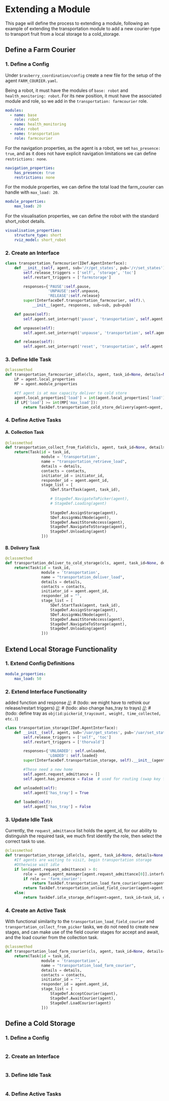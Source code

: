 # Extending a Module
This page will define the process to extending a module, following an example of extending the transportation module to add a new courier-type to transport fruit from a local storage to a cold_storage.

[//]: # (Rename `storage` to `field_storage`)
[//]: # (Rename `courier` to `field_courier`)

## Define a Farm Courier
### 1. Define a Config
Under `$rasberry_coordination/config` create a new file for the setup of the agent `FARM_COURIER.yaml`. 

Being a robot, it must have the modules of `base: robot` and `health_monitoring: robot`. For its new position, it must have the associated module and role, so we add in the `transportation: farmcourier` role.
```yaml
modules:
  - name: base
    role: robot
  - name: health_monitoring
    role: robot
  - name: transportation
    role: farmcourier
```

For the navigation properties, as the agent is a robot, we set `has_presence: true`, and as it does not have explicit navigation limitations we can define `restrictions: none`.
```yaml
navigation_properties:
    has_presence: true
    restrictions: none
```

For the module properties, we can define the total load the farm_courier can handle with `max_load: 20`.
```yaml
module_properties:
    max_load: 20
```

For the visualisation properties, we can define the robot with the standard short_robot details.
```yaml
visualisation_properties:
    structure_type: short
    rviz_model: short_robot
```
### 2. Create an Interface
```python
class transportation_farmcourier(IDef.AgentInterface):
    def __init__(self, agent, sub='/r/get_states', pub='/r/set_states'):
        self.release_triggers = ['self', 'storage', 'toc']
        self.restart_triggers = ['farmstorage']

        responses={'PAUSE':self.pause, 
                   'UNPAUSE':self.unpause, 
                   'RELEASE':self.release}
        super(InterfaceDef.transportation_farmcourier, self).\
            __init__(agent, responses, sub=sub, pub=pub)

    def pause(self): 
        self.agent.set_interrupt('pause', 'transportation', self.agent['id'])

    def unpause(self): 
        self.agent.set_interrupt('unpause', 'transportation', self.agent['id'])

    def release(self): 
        self.agent.set_interrupt('reset', 'transportation', self.agent['id'])
```
### 3. Define Idle Task
```python
@classmethod
def transportation_farmcourier_idle(cls, agent, task_id=None, details=None, contacts=None, initiator_id=""):
    LP = agent.local_properties
    MP = agent.module_properties

    #If agent is at max capacity deliver to cold store
    agent.local_properties['load'] = int(agent.local_properties['load'])
    if LP['load'] >= int(MP['max_load']):
        return TaskDef.transportation_cold_store_delivery(agent=agent, task_id=task_id, details=details, contacts=contacts)
```
### 4. Define Active Tasks 
#### A. Collection Task
```python
@classmethod
def transportation_collect_from_field(cls, agent, task_id=None, details=None, contacts=None, initiator_id=""):
    return(Task(id = task_id,
                module = 'transportation',
                name = "transportation_retrieve_load",
                details = details,
                contacts = contacts,
                initiator_id = initiator_id,
                responder_id = agent.agent_id,
                stage_list = [
                    SDef.StartTask(agent, task_id),

                    # StageDef.NavigateToPicker(agent),
                    # StageDef.Loading(agent)
                    
                    StageDef.AssignStorage(agent),
                    SDef.AssignWaitNode(agent),
                    StageDef.AwaitStoreAccess(agent),
                    StageDef.NavigateToStorage(agent),
                    StageDef.Unloading(agent)
                ]))

```
#### B. Delivery Task
```python
@classmethod
def transportation_deliver_to_cold_storage(cls, agent, task_id=None, details=None, contacts=None, initiator_id=""):
    return(Task(id = task_id,
                module = 'transportation',
                name = "transportation_deliver_load",
                details = details,
                contacts = contacts,
                initiator_id = agent.agent_id,
                responder_id = "",
                stage_list = [
                    SDef.StartTask(agent, task_id),
                    StageDef.AssignStorage(agent),
                    SDef.AssignWaitNode(agent),
                    StageDef.AwaitStoreAccess(agent),
                    StageDef.NavigateToStorage(agent),
                    StageDef.Unloading(agent)
                ]))
```

## Extend Local Storage Functionality
### 1. Extend Config Definitions
```yaml
module_properties:
    max_load: 50
```
### 2. Extend Interface Functionality
added function and response
[//]: # (todo: we might have to rethink our release/restart triggers)
[//]: # (todo: also change has_tray to trays)
[//]: # (todo: define tray as `obj(id:pickerid_traycount, weight, time_collected, etc.)`)
```python
class transportation_storage(IDef.AgentInterface):
    def __init__(self, agent, sub='/uar/get_states', pub='/uar/set_states'):
        self.release_triggers = ['self', 'toc']
        self.restart_triggers = ['thorvald']

        responses={'UNLOADED': self.unloaded,
                   'LOADED': self.loaded}
        super(InterfaceDef.transportation_storage, self).__init__(agent, responses, sub=sub, pub=pub)

        #These need a new home
        self.agent.request_admittance = []
        self.agent.has_presence = False  # used for routing (swap key for physical?)

    def unloaded(self): 
        self.agent['has_tray'] = True
        
    def loaded(self):
        self.agent['has_tray'] = False
```
### 3. Update Idle Task
Currently, the `request_admittance` list holds the agent_id, for our ability to distinguish the required task, we much first identify the role, then select the correct task to use.
```python
@classmethod
def transportation_storage_idle(cls, agent, task_id=None, details=None, contacts=None, initiator_id=""):
    #If agents are waiting to visit, begin transportation storage
    #Otherwise wait idle
    if len(agent.request_admittance) > 0:
        role = agent.agent_manager[agent.request_admittance[0]].interfaces['transportation'].role
        if role == 'farm_courier':
            return TaskDef.transportation_load_farm_courier(agent=agent, task_id=task_id, details=details, contacts=contacts)
        return TaskDef.transportation_unload_field_courier(agent=agent, task_id=task_id, details=details, contacts=contacts)
    else:
        return TaskDef.idle_storage_def(agent=agent, task_id=task_id, details=details, contacts=contacts)
```
### 4. Create an Active Task
With functional similarity to the `transportation_load_field_courier` and `transportation_collect_from_picker` tasks, we do not need to create new stages, and can make use of the field courier stages for accept and await, and the load courier from the collection task.
```python
@classmethod
def transportation_load_farm_courier(cls, agent, task_id=None, details=None, contacts=None, initiator_id=""):
    return(Task(id = task_id,
                module = 'transportation',
                name = "transportation_load_farm_courier",
                details = details,
                contacts = contacts,
                initiator_id = "",
                responder_id = agent.agent_id,
                stage_list = [
                    StageDef.AcceptCourier(agent),
                    StageDef.AwaitCourier(agent),
                    StageDef.LoadCourier(agent)
                ]))
```

## Define a Cold Storage
### 1. Define a Config
```python

```
### 2. Create an Interface
```python

```
### 3. Define Idle Task
```python

```
### 4. Define Active Tasks
```python

```
